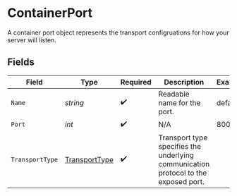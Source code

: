 # ContainerPort

A container port object represents the transport configruations for how your server will listen.


## Fields

| Field                                                                               | Type                                                                                | Required                                                                            | Description                                                                         | Example                                                                             |
| ----------------------------------------------------------------------------------- | ----------------------------------------------------------------------------------- | ----------------------------------------------------------------------------------- | ----------------------------------------------------------------------------------- | ----------------------------------------------------------------------------------- |
| `Name`                                                                              | *string*                                                                            | :heavy_check_mark:                                                                  | Readable name for the port.                                                         | default                                                                             |
| `Port`                                                                              | *int*                                                                               | :heavy_check_mark:                                                                  | N/A                                                                                 | 8000                                                                                |
| `TransportType`                                                                     | [TransportType](../../Models/Shared/TransportType.md)                               | :heavy_check_mark:                                                                  | Transport type specifies the underlying communication protocol to the exposed port. |                                                                                     |